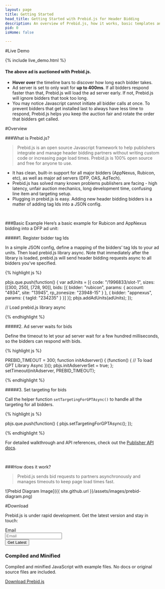 ```yaml
---
layout: page
title: Getting Started
head_title: Getting Started with Prebid.js for Header Bidding
description: An overview of Prebid.js, how it works, basic templates and examples, and more.
pid: 0
isHome: false

---
```




<div class="bs-docs-section" markdown="1">

#Live Demo

{% include live_demo.html %}

#### The above ad is auctioned with Prebid.js.

* **Hover over** the timeline bars to discover how long each bidder takes.
* Ad server is set to only wait for **up to 400ms**. If all bidders respond faster than that, Prebid.js will load the ad server early. If not, Prebid.js will ignore bidders that took too long. 
* You may notice Javascript cannot initiate all bidder calls at once. To prevent bidders that get installed last to always have less time to respond, Prebid.js helps you keep the auction fair and rotate the order that bidders get called.



</div>

<div class="bs-docs-section" markdown="1">

#Overview

###What is Prebid.js?

> Prebid.js is an open source Javascript framework to help publishers integrate and manage header bidding partners without writing custom code or increasing page load times. Prebid.js is 100% open source and free for anyone to use. 

* It has clean, built-in support for all major bidders (AppNexus, Rubicon, etc), as well as major ad servers (DFP, OAS, AdTech). 
* Prebid.js has solved many known problems publishers are facing - high latency, unfair auction mechanics, long development time, confusing line item and targeting setup.
* Plugging in prebid.js is easy. Adding new header bidding bidders is a matter of adding tag Ids into a JSON config.

<br>

<a name="basic-example">

###Basic Example
Here’s a basic example for Rubicon and AppNexus bidding into a DFP ad unit:

#####1. Register bidder tag Ids

In a simple JSON config, define a mapping of the bidders’ tag Ids to your ad units. Then load prebid.js library async. Note that immediately after the library is loaded, prebid.js will send header bidding requests async to all bidders you've specified.

{% highlight js %}

pbjs.que.push(function() {
  var adUnits = [{
    code: "/1996833/slot-1",
    sizes: [[300, 250], [728, 90]],
    bids: [{
        bidder: "rubicon",
        params: {
            account: "4934",
            site: "13945",
            rp_zonesize: "23948-15"
        }
    }, {
        bidder: "appnexus",
        params: { tagId: "234235" }
    }]
  }];
  pbjs.addAdUnits(adUnits);
});

// Load prebid.js library async

{% endhighlight %}


#####2. Ad server waits for bids

Define the timeout to let your ad server wait for a few hundred milliseconds, so the bidders can respond with bids.

{% highlight js %}

PREBID_TIMEOUT = 300;
function initAdserver() {
    (function() {
        // To load GPT Library Async
    })();
    pbjs.initAdserverSet = true;
};
setTimeout(initAdserver, PREBID_TIMEOUT);

{% endhighlight %}



#####3. Set targeting for bids

Call the helper function `setTargetingForGPTAsync()` to handle all the targeting for all bidders. 

{% highlight js %}

pbjs.que.push(function() {
  pbjs.setTargetingForGPTAsync();
});

{% endhighlight %}

For detailed walkthrough and API references, check out the [Publisher API docs](publisher-api.html).

<br>

<a name="how-works">

###How does it work?
> Prebid.js sends bid requests to partners asynchronously and manages timeouts to keep page load times fast.

![Prebid Diagram Image]({{ site.github.url }}/assets/images/prebid-diagram.png)


<!--

<br> 

###Prebid.js is designed modularly
> Prebid.js exposes three API’s - a Publisher API used to request ads, a Bidder API used for Bidders to respond to ad requests, and an Ad Server API used to integrate with ad servers.

* **Publisher API**

	If you're a publisher, this is the main API you'll be using. You have already seen the skeleton in the above [How does it work](#how-works) and [Basic Example](#basic-example). You'll use the API to define the bidders' tag IDs, let your ad server wait for a certain amount of time and let bidders respond with bids, then set targeting on your ad units before sending the impressions to the ad server.

* **Bidder API**

	Prebid.js supports all major header bidding bidders out of the box. We used the same API to implement all the bidder integrations. If you'd like to add a new bidder into the framework, or just to study how it works, refer to [Bidder API Docs](adaptors.html).

* **Ad Server API**: 

	Prebid.js comes with support for most major ad servers. If you'd like to implement a custom ad server, or to add a new ad server into the list, refer to [Ad Server API Docs](adaptors.html).

-->

</div>



<div class="bs-docs-section" markdown="1">


#Download

<p class="lead">
Prebid.js is under rapid development. Get the latest version and stay in touch:
</p>

<div class="form-horizontal">
  
  <div class="form-group">
    <label class="col-sm-2 col-xs-6 control-label">Email</label>
    <div class="col-sm-4 col-xs-8">
      <input class="form-control" placeholder="Email" id="email-field" required>
    </div>
    <div class="col-sm-4 col-xs-4">
      <button class="btn btn-outline" id="submit-email" onclick="submitEmail()">Get Latest</button>
    </div>
  </div>
</div>

<div class="row bs-downloads">
    <div class="col-sm-12">
      <h3 id="download-bootstrap">Compiled and Minified</h3>
      <p>Compiled and minified JavaScript with example files. No docs or original source files are included.</p>
      <p>
        <a href="{{site.downloadUrl}}" class="btn btn-lg btn-default" onclick="ga('send', 'event', 'Getting started', 'Download', 'Download compiled');">Download Prebid.js</a>
      </p>
    </div>

  </div>

</div>

